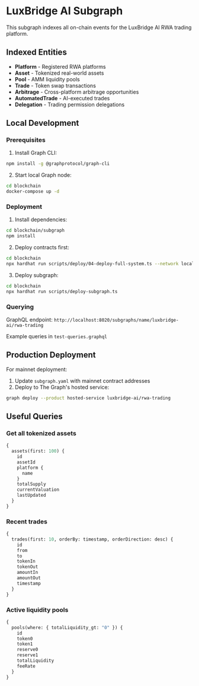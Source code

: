 # LuxBridge AI Subgraph

This subgraph indexes all on-chain events for the LuxBridge AI RWA trading platform.

## Indexed Entities

- **Platform** - Registered RWA platforms
- **Asset** - Tokenized real-world assets
- **Pool** - AMM liquidity pools
- **Trade** - Token swap transactions
- **Arbitrage** - Cross-platform arbitrage opportunities
- **AutomatedTrade** - AI-executed trades
- **Delegation** - Trading permission delegations

## Local Development

### Prerequisites

1. Install Graph CLI:

```bash
npm install -g @graphprotocol/graph-cli
```

2. Start local Graph node:

```bash
cd blockchain
docker-compose up -d
```

### Deployment

1. Install dependencies:

```bash
cd blockchain/subgraph
npm install
```

2. Deploy contracts first:

```bash
cd blockchain
npx hardhat run scripts/deploy/04-deploy-full-system.ts --network localhost
```

3. Deploy subgraph:

```bash
cd blockchain
npx hardhat run scripts/deploy-subgraph.ts
```

### Querying

GraphQL endpoint: `http://localhost:8020/subgraphs/name/luxbridge-ai/rwa-trading`

Example queries in `test-queries.graphql`

## Production Deployment

For mainnet deployment:

1. Update `subgraph.yaml` with mainnet contract addresses
2. Deploy to The Graph's hosted service:

```bash
graph deploy --product hosted-service luxbridge-ai/rwa-trading
```

## Useful Queries

### Get all tokenized assets

```graphql
{
  assets(first: 100) {
    id
    assetId
    platform {
      name
    }
    totalSupply
    currentValuation
    lastUpdated
  }
}
```

### Recent trades

```graphql
{
  trades(first: 10, orderBy: timestamp, orderDirection: desc) {
    id
    from
    to
    tokenIn
    tokenOut
    amountIn
    amountOut
    timestamp
  }
}
```

### Active liquidity pools

```graphql
{
  pools(where: { totalLiquidity_gt: "0" }) {
    id
    token0
    token1
    reserve0
    reserve1
    totalLiquidity
    feeRate
  }
}
```
